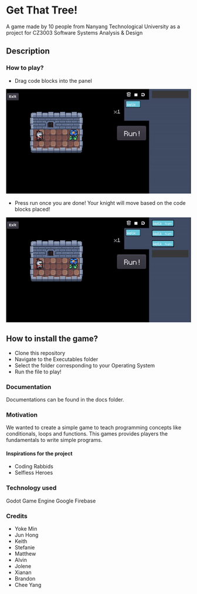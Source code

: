 # Get That Tree!

A game made by 10 people from Nanyang Technological University as a project for CZ3003 Software Systems Analysis & Design

## Description
### How to play?
- Drag code blocks into the panel

![alt-text](https://github.com/CZ3003-MVPs/SSAD-PROJECT/blob/da0b31699c82b90671b147c121807506be916eae/Assets/Gifs/placing%20code%20blocks.gif)
- Press run once you are done! Your knight will move based on the code blocks placed!

![alt-text](https://github.com/CZ3003-MVPs/SSAD-PROJECT/blob/da0b31699c82b90671b147c121807506be916eae/Assets/Gifs/executing%20code%20blocks.gif)

## How to install the game?
- Clone this repository
- Navigate to the Executables folder
- Select the folder corresponding to your Operating System
- Run the file to play!

### Documentation
Documentations can be found in the docs folder.

### Motivation
We wanted to create a simple game to teach programming concepts like conditionals, loops and functions.
This games provides players the fundamentals to write simple programs.

#### Inspirations for the project
- Coding Rabbids
- Selfless Heroes

### Technology used
Godot Game Engine
Google Firebase

### Credits
- Yoke Min
- Jun Hong
- Keith
- Stefanie
- Matthew
- Alvin
- Jolene
- Xianan
- Brandon
- Chee Yang

